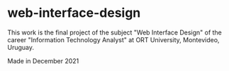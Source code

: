 # web-interface-design

This work is the final project of the subject "Web Interface Design" of the career "Information Technology Analyst" at ORT University, Montevideo, Uruguay.

Made in December 2021 
